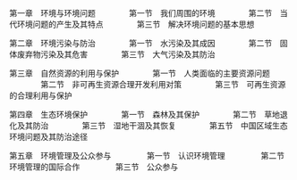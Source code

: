 第一章　环境与环境问题
　　　　第一节　我们周围的环境
　　　　第二节　当代环境问题的产生及其特点
　　　　第三节　解决环境问题的基本思想

第二章　环境污染与防治
　　　　第一节　水污染及其成因
　　　　第二节　固体废弃物污染及其危害
　　　　第三节　大气污染及其防治

第三章　自然资源的利用与保护
　　　　第一节　人类面临的主要资源问题
　　　　第二节　非可再生资源合理开发利用对策
　　　　第三节　可再生资源的合理利用与保护

第四章　生态环境保护
　　　　第一节　森林及其保护
　　　　第二节　草地退化及其防治
　　　　第三节　湿地干涸及其恢复
　　　　第五节　中国区域生态环境问题及其防治途径

第五章　环境管理及公众参与
　　　　 第一节　认识环境管理
　　　　 第二节　环境管理的国际合作
　　　　 第三节　公众参与